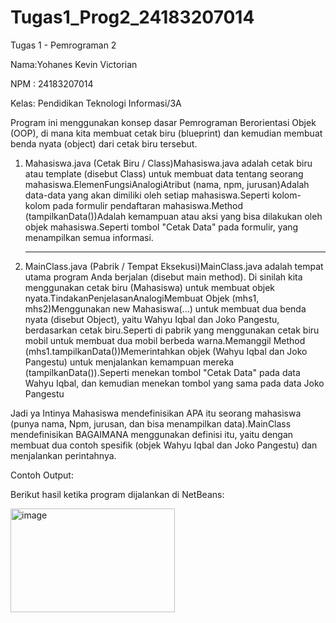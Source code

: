 # Tugas1_Prog2_24183207014
Tugas 1 - Pemrograman 2

Nama:Yohanes Kevin Victorian

NPM : 24183207014

Kelas: Pendidikan Teknologi Informasi/3A

Program ini menggunakan konsep dasar Pemrograman Berorientasi Objek (OOP), di mana kita membuat cetak biru (blueprint) dan kemudian membuat benda nyata (object) dari cetak biru tersebut.
1. Mahasiswa.java (Cetak Biru / Class)Mahasiswa.java adalah cetak biru atau template (disebut Class) untuk membuat data tentang seorang mahasiswa.ElemenFungsiAnalogiAtribut (nama, npm, jurusan)Adalah data-data yang akan dimiliki oleh setiap mahasiswa.Seperti kolom-kolom pada formulir pendaftaran mahasiswa.Method (tampilkanData())Adalah kemampuan atau aksi yang bisa dilakukan oleh objek mahasiswa.Seperti tombol "Cetak Data" pada formulir, yang menampilkan semua informasi.<hr>

2. MainClass.java (Pabrik / Tempat Eksekusi)MainClass.java adalah tempat utama program Anda berjalan (disebut main method). Di sinilah kita menggunakan cetak biru (Mahasiswa) untuk membuat objek nyata.TindakanPenjelasanAnalogiMembuat Objek (mhs1, mhs2)Menggunakan new Mahasiswa(...) untuk membuat dua benda nyata (disebut Object), yaitu Wahyu Iqbal dan Joko Pangestu, berdasarkan cetak biru.Seperti di pabrik yang menggunakan cetak biru mobil untuk membuat dua mobil berbeda warna.Memanggil Method (mhs1.tampilkanData())Memerintahkan objek (Wahyu Iqbal dan Joko Pangestu) untuk menjalankan kemampuan mereka (tampilkanData()).Seperti menekan tombol "Cetak Data" pada data Wahyu Iqbal, dan kemudian menekan tombol yang sama pada data Joko Pangestu
   
Jadi ya Intinya Mahasiswa mendefinisikan APA itu seorang mahasiswa (punya nama, Npm, jurusan, dan bisa menampilkan data).MainClass mendefinisikan BAGAIMANA menggunakan definisi itu, yaitu dengan membuat dua contoh spesifik (objek Wahyu Iqbal dan Joko Pangestu) dan menjalankan perintahnya.

Contoh Output:

Berikut hasil ketika program dijalankan di NetBeans:



<img width="263" height="166" alt="image" src="https://github.com/user-attachments/assets/f7858ad8-bad9-407a-a5da-a7991156c6d5" />
